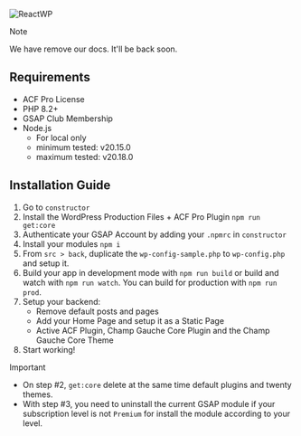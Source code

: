 ![ReactWP](https://reactwp.com/github-image/banner-black.jpg)

> [!NOTE]
> We have remove our docs. It'll be back soon.

## Requirements
- ACF Pro License
- PHP 8.2+
- GSAP Club Membership
- Node.js
	- For local only
	- minimum tested: v20.15.0
	- maximum tested: v20.18.0

## Installation Guide
1. Go to `constructor`
2. Install the WordPress Production Files + ACF Pro Plugin `npm run get:core`
3. Authenticate your GSAP Account by adding your `.npmrc` in `constructor`
4. Install your modules `npm i`
5. From `src > back`, duplicate the `wp-config-sample.php` to `wp-config.php` and setup it.
6. Build your app in development mode with `npm run build` or build and watch with `npm run watch`. You can build for production with `npm run prod`.
7. Setup your backend:
	- Remove default posts and pages
	- Add your Home Page and setup it as a Static Page
	- Active ACF Plugin, Champ Gauche Core Plugin and the Champ Gauche Core Theme
8. Start working!

> [!IMPORTANT]
> - On step #2, `get:core` delete at the same time default plugins and twenty themes.
> - With step #3, you need to uninstall the current GSAP module if your subscription level is not `Premium` for install the module according to your level.